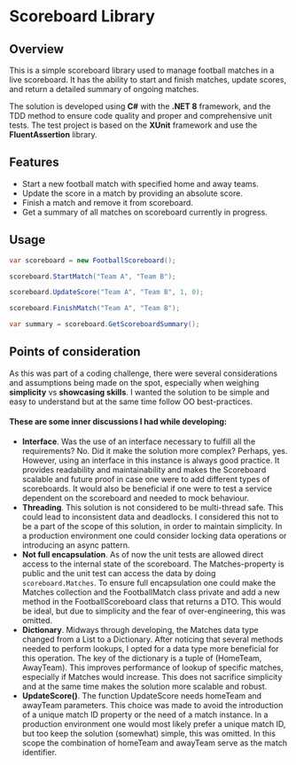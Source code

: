 # Scoreboard Library

## Overview
This is a simple scoreboard library used to manage football matches in a live scoreboard. It has the ability to start and finish matches, update scores, and return a detailed summary of ongoing matches. 

The solution is developed using **C#** with the **.NET 8** framework, and the TDD method to ensure code quality and proper and comprehensive unit tests. The test project is based on the **XUnit** framework and use the **FluentAssertion** library.


## Features
- Start a new football match with specified home and away teams.
- Update the score in a match by providing an absolute score.
- Finish a match and remove it from scoreboard.
- Get a summary of all matches on scoreboard currently in progress.

## Usage
```c#
var scoreboard = new FootballScoreboard();

scoreboard.StartMatch("Team A", "Team B");

scoreboard.UpdateScore("Team A", "Team B", 1, 0);

scoreboard.FinishMatch("Team A", "Team B");

var summary = scoreboard.GetScoreboardSummary();
```

## Points of consideration
As this was part of a coding challenge, there were several considerations and assumptions being made on the spot, especially when weighing **simplicity** vs **showcasing skills**. I wanted the solution to be simple and easy to understand but at the same time follow OO best-practices.

#### These are some inner discussions I had while developing:
- **Interface**. Was the use of an interface necessary to fulfill all the requirements? No. Did it make the solution more complex? Perhaps, yes. However, using an interface in this instance is always good practice. It provides readability and maintainability and makes the Scoreboard scalable and future proof in case one were to add different types of scoreboards. It would also be beneficial if one were to test a service dependent on the scoreboard and needed to mock behaviour.
- **Threading**. This solution is not considered to be multi-thread safe. This could lead to inconsistent data and deadlocks. I considered this not to be a part of the scope of this solution, in order to maintain simplicity. In a production environment one could consider locking data operations or introducing an async pattern.
- **Not full encapsulation**. As of now the unit tests are allowed direct access to the internal state of the scoreboard. The Matches-property is public and the unit test can access the data by doing `scoreboard.Matches`. To ensure full encapsulation one could make the Matches collection and the FootballMatch class private and add a new method in the FootballScoreboard class that returns a DTO. This would be ideal, but due to simplicity and the fear of over-engineering, this was omitted.
- **Dictionary**. Midways through developing, the Matches data type changed from a List to a Dictionary. After noticing that several methods needed to perform lookups, I opted for a data type more beneficial for this operation. The key of the dictionary is a tuple of (HomeTeam, AwayTeam). This improves performance of lookup of specific matches, especially if Matches would increase. This does not sacrifice simplicity and at the same time makes the solution more scalable and robust.
- **UpdateScore()**. The function UpdateScore needs homeTeam and awayTeam parameters. This choice was made to avoid the introduction of a unique match ID property or the need of a match instance. In a production environment one would most likely prefer a unique match ID, but too keep the solution (somewhat) simple, this was omitted. In this scope the combination of homeTeam and awayTeam serve as the match identifier.